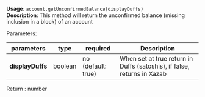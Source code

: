 **Usage**: `account.getUnconfirmedBalance(displayDuffs)`      
**Description**: This method will return the unconfirmed balance (missing inclusion in a block) of an account

Parameters: 

| parameters         | type      | required            | Description                                                                       |  
|--------------------|-----------|---------------------| -------------------------------------------------------------------------------	  |
| **displayDuffs**   | boolean   | no (default: true)  | When set at true return in Duffs (satoshis), if false, returns in Xazab    |

Return : number
